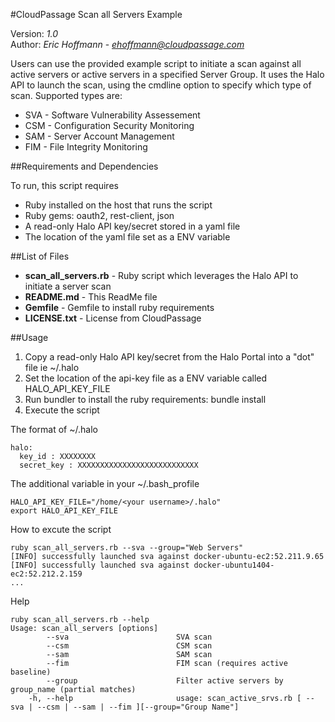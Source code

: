 #CloudPassage Scan all Servers Example

Version: *1.0*
<br />
Author: *Eric Hoffmann* - *ehoffmann@cloudpassage.com*

Users can use the provided example script to initiate a scan against all active servers or active servers in a specified Server Group. It uses the Halo API to launch the scan, using the cmdline option to specify which type of scan. Supported types are:
* SVA - Software Vulnerability Assessement
* CSM - Configuration Security Monitoring
* SAM - Server Account Management
* FIM - File Integrity Monitoring

##Requirements and Dependencies

To run, this script requires

* Ruby installed on the host that runs the script
* Ruby gems: oauth2, rest-client, json
* A read-only Halo API key/secret stored in a yaml file
* The location of the yaml file set as a ENV variable

##List of Files

* **scan_all_servers.rb**  - Ruby script which leverages the Halo API to initiate a server scan 
* **README.md**  -  This ReadMe file
* **Gemfile** - Gemfile to install ruby requirements
* **LICENSE.txt**  -  License from CloudPassage

##Usage

1. Copy a read-only Halo API key/secret from the Halo Portal into a "dot" file ie ~/.halo
2. Set the location of the api-key file as a ENV variable called HALO_API_KEY_FILE
3. Run bundler to install the ruby requirements: bundle install
4. Execute the script

The format of ~/.halo
```
halo:
  key_id : XXXXXXXX
  secret_key : XXXXXXXXXXXXXXXXXXXXXXXXXXX
```

The additional variable in your ~/.bash_profile
```
HALO_API_KEY_FILE="/home/<your username>/.halo"
export HALO_API_KEY_FILE
```

How to excute the script
```
ruby scan_all_servers.rb --sva --group="Web Servers"
[INFO] successfully launched sva against docker-ubuntu-ec2:52.211.9.65
[INFO] successfully launched sva against docker-ubuntu1404-ec2:52.212.2.159
...
```

Help
```
ruby scan_all_servers.rb --help
Usage: scan_all_servers [options]
        --sva                        SVA scan
        --csm                        CSM scan
        --sam                        SAM scan
        --fim                        FIM scan (requires active baseline)
        --group                      Filter active servers by group_name (partial matches)
    -h, --help                       usage: scan_active_srvs.rb [ --sva | --csm | --sam | --fim ][--group="Group Name"]
```
